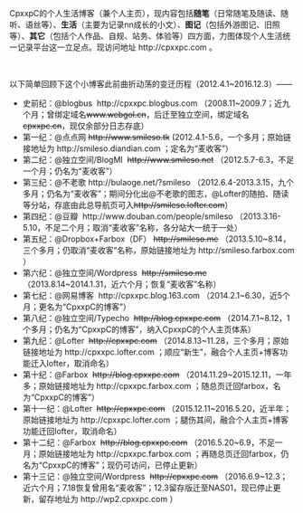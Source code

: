 <p>CpxxpC的个人生活博客（兼个人主页），现内容包括<strong>随笔</strong>（日常随笔及随读、随听、语丝等）、<strong>生活</strong>（主要为记录nn成长的小文）、<strong>图记</strong>（包括外游图记、旧照等）、<strong>其它</strong>（包括个人作品、自规、站务、体验等）四方面，力图体现个人生活统一记录平台这一立足点。现访问地址 http://cpxxpc.com 。</p>    
<p>以下简单回顾下这个小博客此前曲折动荡的变迁历程（2012.4.1~2016.12.3）——</p>
<ul>
<li>史前纪：@blogbus  http://cpxxpc.blogbus.com （2008.11~2009.7；近九个月；曾绑定域名<s>www.webgol.cn</s>，后迁至独立空间，绑定域名<s>cpxxpc.cn</s>，现仅余部分日志存底）</li>
<li>第一纪：@点点网 <s>http://www.smileso.tk</s> (2012.4.1-5.6，一个多月；原始链接地址为 http://smileso.diandian.com ；定名为“麦收客”）</li>
<li>第二纪：@独立空间/BlogMI  <s>http://www.smileso.net</s> （2012.5.7-6.3，不足一个月；仍名为“麦收客”）</li>
<li>第三纪：@不老歌  http://bulaoge.net/?smileso （2012.6.4-2013.3.15，九个多月；仍名为“麦收客”；期间分化出@不老歌的图志，@Lofter的随拍、随读等分站，存底由此总导航页可入<s>http://smileso.lofter.com</s>）</li>
<li>第四纪：@豆瓣  http://www.douban.com/people/smileso （2013.3.16-5.10，不足二个月；取消“麦收客”名称，各分站大一统于一处）</li>
<li>第五纪：@Dropbox+Farbox（DF）  <s>http://smileso.me</s> （2013.5.10~8.14，三个多月；仍取消“麦收客”名称，原始链接地址为 http://smileso.farbox.com ）</li>
<li>第六纪：@独立空间/Wordpress  <s>http://smileso.me</s> （2013.8.14~2014.1.31，近六个月；恢复“麦收客”名称）</li>
<li>第七纪：@网易博客  http://cpxxpc.blog.163.com （2014.2.1~6.30，近5个月；更名为“CpxxpC的博客”）</li>
<li>第八纪：@独立空间/Typecho  <s>http://blog.cpxxpc.com</s> （2014.7.1~8.12，1个多月；仍名为“CpxxpC的博客”，纳入CpxxpC的个人主页体系）</li>
<li>第九纪：@Lofter  <s>http://cpxxpc.com</s> （2014.8.13~11.28，三个多月；原始链接地址为 http://cpxxpc.lofter.com ；顺应“新生”，融合个人主页+博客功能迁入lofter，取消命名）</li>
<li>第十纪：@Farbox  <s>http://blog.cpxxpc.com</s> （2014.11.29~2015.12.11，一年多；原始链接地址为 http://cpxxpc.farbox.com ；随总页迁回farbox，名为“CpxxpC的博客”）</li>
<li>第十一纪：@Lofter  <s>http://cpxxpc.com</s> （2015.12.11~2016.5.20，近半年；原始链接地址为 http://cpxxpc.lofter.com ；腿伤其间，融合个人主页+博客功能迁回lofter，取消命名）</li>
<li>第十二纪：@Farbox  <s>http://blog.cpxxpc.com</s> （2016.5.20~6.9，不足一月；原始链接地址为 http://cpxxpc.farbox.com ；再随总页迁回farbox，仍名为“CpxxpC的博客”；现仍可访问，已停止更新）</li>
<li>第十三记：@独立空间/Wordpress  <s>http://cpxxpc.com</s> （2016.6.9~12.3；近六个月；7.18恢复曾用名“麦收客”；12.3留存版迁至NAS01，现已停止更新，留存地址为 http://wp2.cpxxpc.com ）</li>
</ul>
